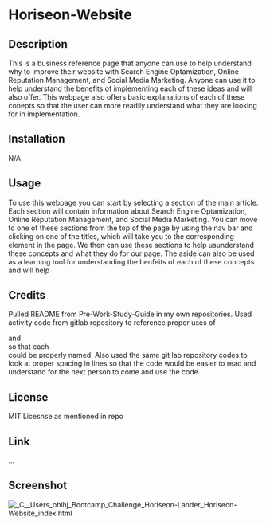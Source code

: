 # Horiseon-Website

## Description

This is a business reference page that anyone can use to help understand why to improve their website with Search Engine Optamization, Online Reputation Management, and Social Media Marketing. Anyone can use it to help understand the benefits of implementing each of these ideas and will also offer. This webpage also offers basic explanations of each of these conepts so that the user can more readily understand what they are looking for in implementation.

## Installation

N/A

## Usage

To use this webpage you can start by selecting a section of the main article. Each section will contain information about Search Engine Optamization, Online Reputation Management, and Social Media Marketing. You can move to one of these sections from the top of the page by using the nav bar and clicking on one of the titles, which will take you to the corresponding element in the page. We then can use these sections to help usunderstand these concepts and what they do for our page. The aside can also be used as a learning tool for understanding the benfeits of each of these concepts and will help 


## Credits

Pulled README from Pre-Work-Study-Guide in my own repositories.
Used activity code from gitlab repository to reference proper uses of <article> <main> and <section> so that each <div> could be properly named. Also used the same git lab repository codes to look at proper spacing in lines so that the code would be easier to read and understand for the next person to come and use the code.

## License

MIT Licesnse as mentioned in repo

## Link

...

## Screenshot

![_C__Users_ohlhj_Bootcamp_Challenge_Horiseon-Lander_Horiseon-Website_index html](https://github.com/OhlhJames/Horiseon-Website/assets/152452334/79616548-dac6-4981-9d82-e2632a442fdf)



